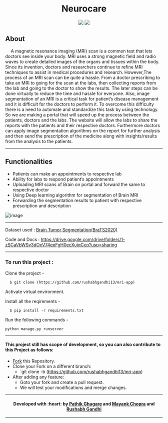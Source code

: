 <h1 align="center"> Neurocare </h1>

<div align="center">
 
  [![](https://img.shields.io/badge/Made_with-Python3-red?style=for-the-badge&logo=python)](https://www.python.org/ "Python3")
  [![](https://img.shields.io/badge/Made_with-Tensorflow-red?style=for-the-badge&logo=tensorflow)](https://www.tensorflow.org/ "Tensorflow")
  
</div>

<h2> About </h2>

&emsp; A magnetic resonance imaging (MRI) scan is a common test that lets doctors see inside your body. MRI uses a strong magnetic field and radio waves to create detailed images of the organs and tissues within the body. Since its invention, doctors and researchers continue to refine MRI techniques to assist in medical
procedures and research. However,The process of an MRI scan can be quite a hassle. From a doctor prescribing to take an MRI to going for the scan at the labs, then collecting reports from the lab and going to the doctor to show the results. The later steps can be done virtually to reduce the time and hassle for everyone. Also, image segmentation of an MRI is a critical task for patient’s disease management and it is difficult for the doctors to perform it. To overcome this difficulty there is a need to automate and standardize this task by using technology. So we are making a portal that will speed up the process between the patients, doctors and the labs. The website will allow the labs to share the reports with the patients and their respective doctors. Furthermore doctors can apply image segmentation algorithms on the report for further analysis and then send the prescription of the medicine along with insights/results from the analysis to the patients.


---

<h2> Functionalities </h2>

* Patients can make an appointments to respective lab
* Ability for labs to respond patient’s appointments
* Uploading MRI scans of Brain on portal and forward the same to respective doctor
* Using Deep learning algorithm for segmentation of Brain MRI
* Forwarding the segmentation results to patient with respective prescription and description


![image](https://user-images.githubusercontent.com/55437218/182212580-7678b515-fac4-49e7-9b2e-1cdb1769c684.png)

---


Dataset used : [Brain Tumor Segmentation(BraTS2020)](https://www.kaggle.com/datasets/awsaf49/brats2020-training-data)

Code and Docs : https://drive.google.com/drive/folders/1-zSCaVbWSv3dOxV74eeFgH0ecXujqCcp?usp=sharing

---


  
### To run this project :

Clone the project -
```
  $ git clone (https://github.com/rushabhgandhi13/mri-app)
```

Activate virtual environment.
  
Install all the reqirements -
```
  $ pip install -r requirements.txt
 ``` 
 
 Run the following commands -

```
python manage.py runserver
```

---






#### This project still has scope of development, so you can also contribute to this Project as follows:
* [Fork](https://github.com/rushabhgandhi13/mri-app) this Repository.
* Clone your Fork on a different branch:
	* `git clone -b <name-of-branch> (https://github.com/rushabhgandhi13/mri-app)
* After adding any feature:
	* Goto your fork and create a pull request.
	* We will test your modifications and merge changes.

---
<h4 align="center"><b>Developed with :heart: by 
<a href="https://github.com/Patrickbro13">Pathik Ghugare</a> and <a href="https://github.com/Mayank7832">Mayank Chopra</a> and <a href="https://github.com/rushabhgandhi13">Rushabh Gandhi</a>  </b> 
</h4>

---
